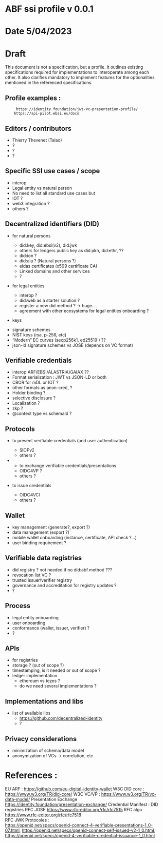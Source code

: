 # ABF ssi profile v 0.0.1
# Date 5/04/2023
# Draft


This document is not a specification, but a profile. It outlines existing specifications required for implementations to interoperate among each other. It also clarifies mandatory to implement features for the optionalities mentioned in the referenced specifications.




## Profile examples  : 
         https://identity.foundation/jwt-vc-presentation-profile/
        https://api-pilot.ebsi.eu/docs




## Editors / contributors
* Thierry Thevenet (Talao)
* ?
* ?
* ?
        


## Specific SSI use cases / scope
* interop 
* Legal entity  vs natural person
* No need to list all standard use cases but  
* IOT ?
* web3 integration ?
* others ?




## Decentralized identifiers (DID)
* for natural persons
   * did:key, did:ebsi(v2), did:jwk
   * others for ledgers public key as did:pkh, did:ethr, ??
   * did:ion ?
   * did:ala ? (Natural persons ?)
   * eidas certificates (x509 certificate CA)
   * Linked domains and other services 
   * ?


* for legal entities
   * interop ? 
   * did:web as a starter solution ?
   * register a new did method ? -> huge….
   * agreement with other ecosystems for legal entities onboarding ? 




* keys
- signature schemes
- NIST keys (rsa, p-256, etc)
- “Modern” EC  curves (secp256k1, ed25519 ) ??
- json-ld signature schemes vs  JOSE (depends on VC format)










## Verifiable credentials 
* interop ARF/EBSI/ALASTRIA/GAIAX ??
* Format serialization : JWT vs JSON-LD or both
* CBOR for mDL or IOT ?
* other formats as anon-cred,  ?
* Holder binding ?
* selective disclosure ?
* Localization ?
* zkp ?
* @context  type  vs schemaId ?






## Protocols
* to present verifiable credentials (and user authentication)  
   * SIOPv2
   * others ?
* * to exchange verifiable credentials/presentations 
   * OIDC4VP ?
   * others ?


* to issue credentials
   * OIDC4VCI
   * others ?


## Wallet 
* key management (generate?, export ?)
* data management (export ?)
* mobile wallet onboarding (instance, certificate, API check ?…) 
* user binding requirement ?




## Verifiable data registries
* did registry ? not needed if no did:abf method ???
* revocation list  VC  ?
* trusted issuer/verifier registry
* governance and accreditation  for registry updates ? 
* ?


## Process 
* legal entity onboarding
* user onboarding
* conformance (wallet, issuer, verifier) ?
* ?




## APIs
* for registries 
* storage ? (out of scope ?)
* timestamping, is it needed or out of scope  ?
* ledger  implementation
   * ethereum vs tezos ? 
   * do we need several implementations ?


## Implementations and libs
* list of available libs
   * https://github.com/decentralized-identity
   * ?


 
## Privacy considerations
* minimization of schema/data model
* anonymization of VCs -> correlation, etc 





# References :


EU ARF : https://github.com/eu-digital-identity-wallet 
W3C DID core : https://www.w3.org/TR/did-core/
W3C VC/VP : https://www.w3.org/TR/vc-data-model/
Presentation Exchange  https://identity.foundation/presentation-exchange/ 
Credential Manifest :
DID registries 
RFC JOSE https://www.rfc-editor.org/rfc/rfc7515 
RFC algo https://www.rfc-editor.org/rfc/rfc7518  
RFC JWK
Protocoles :  
https://openid.net/specs/openid-connect-4-verifiable-presentations-1_0-07.html,
https://openid.net/specs/openid-connect-self-issued-v2-1_0.html,
https://openid.net/specs/openid-4-verifiable-credential-issuance-1_0.html

